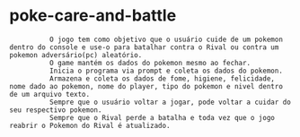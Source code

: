 # poke-care-and-battle

              O jogo tem como objetivo que o usuário cuide de um pokemon dentro do console e use-o para batalhar contra o Rival ou contra um pokemon adversário(pc) aleatório.
              O game mantém os dados do pokemon mesmo ao fechar.
              Inicia o programa via prompt e coleta os dados do pokemon.
              Armazena e coleta os dados de fome, higiene, felicidade, nome dado ao pokemon, nome do player, tipo do pokemon e nivel dentro de um arquivo texto.
              Sempre que o usuário voltar a jogar, pode voltar a cuidar do seu respectivo pokemon.
              Sempre que o Rival perde a batalha e toda vez que o jogo reabrir o Pokemon do Rival é atualizado.
